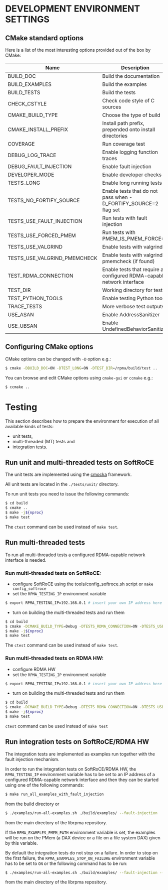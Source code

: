 # DEVELOPMENT ENVIRONMENT SETTINGS
## CMake standard options

Here is a list of the most interesting options provided out of the box by CMake:

| Name | Description | Values | Default |
| - | - | - | - |
| BUILD_DOC | Build the documentation | ON/OFF | ON |
| BUILD_EXAMPLES | Build the examples | ON/OFF | ON |
| BUILD_TESTS | Build the tests | ON/OFF | ON |
| CHECK_CSTYLE | Check code style of C sources | ON/OFF | OFF |
| CMAKE_BUILD_TYPE | Choose the type of build | None/Debug/Release/RelWithDebInfo | Debug |
| CMAKE_INSTALL_PREFIX | Install path prefix, prepended onto install directories | *dir path* | /usr/local |
| COVERAGE | Run coverage test | ON/OFF | OFF |
| DEBUG_LOG_TRACE | Enable logging function traces | ON/OFF | OFF |
| DEBUG_FAULT_INJECTION | Enable fault injection | ON/OFF | OFF |
| DEVELOPER_MODE | Enable developer checks | ON/OFF | OFF |
| TESTS_LONG | Enable long running tests | ON/OFF | OFF |
| TESTS_NO_FORTIFY_SOURCE | Enable tests that do not pass when -D_FORTIFY_SOURCE=2 flag set | ON/OFF | OFF |
| TESTS_USE_FAULT_INJECTION | Run tests with fault injection | ON/OFF | OFF |
| TESTS_USE_FORCED_PMEM | Run tests with PMEM_IS_PMEM_FORCE=1 | ON/OFF | OFF |
| TESTS_USE_VALGRIND | Enable tests with valgrind | ON/OFF | ON |
| TESTS_USE_VALGRIND_PMEMCHECK | Enable tests with valgrind pmemcheck (if found) | ON/OFF | OFF |
| TEST_RDMA_CONNECTION | Enable tests that require a configured RDMA-capable network interface | ON/OFF | OFF |
| TEST_DIR | Working directory for tests | *dir path* | ./build/test |
| TEST_PYTHON_TOOLS | Enable testing Python tools | ON/OFF | ON |
| TRACE_TESTS | More verbose test outputs | ON/OFF | OFF |
| USE_ASAN | Enable AddressSanitizer | ON/OFF | OFF |
| USE_UBSAN | Enable UndefinedBehaviorSanitizer | ON/OFF | OFF |
## Configuring CMake options

CMake options can be changed with `-D` option e.g.:

```sh
$ cmake -DBUILD_DOC=ON -DTEST_LONG=ON -DTEST_DIR=/rpma/build/test ..
```

You can browse and edit CMake options using `cmake-gui` or `ccmake` e.g.:

```sh
$ ccmake ..
```

# Testing

This section describes how to prepare the environment for execution of all available kinds of tests:
- unit tests,
- multi-threaded (MT) tests and
- integration tests.

## Run unit and multi-threaded tests on SoftRoCE

The unit tests are implemented using the [cmocka](https://cmocka.org/) framework.

All unit tests are located in the `./tests/unit/` directory.

To run unit tests you need to issue the following commands:

```sh
$ cd build
$ cmake ..
$ make -j${nproc}
$ make test
```
The `ctest` command can be used instead of `make test`.

## Run multi-threaded tests

To run all multi-threaded tests a configured RDMA-capable network interface is needed.

### Run multi-threaded tests on SoftRoCE:
- configure SoftRoCE using the tools/config_softroce.sh script or `make config_softroce`
- set the `RPMA_TESTING_IP` environment variable
```sh
$ export RPMA_TESTING_IP=192.168.0.1 # insert your own IP address here
```
- turn on building the multi-threaded tests and run them
```sh
$ cd build
$ cmake -DCMAKE_BUILD_TYPE=Debug -DTESTS_RDMA_CONNECTION=ON -DTESTS_USE_VALGRIND=ON ..
$ make -j${nproc}
$ make test
```
The `ctest` command can be used instead of `make test`.

### Run multi-threaded tests on RDMA HW:
- configure RDMA HW
- set the `RPMA_TESTING_IP` environment variable
```sh
$ export RPMA_TESTING_IP=192.168.0.1 # insert your own IP address here
```
- turn on building the multi-threaded tests and run them
```sh
$ cd build
$ cmake -DCMAKE_BUILD_TYPE=Debug -DTESTS_RDMA_CONNECTION=ON -DTESTS_USE_VALGRIND=ON ..
$ make -j${nproc}
$ make test
```
`ctest` command can be used instead of `make test`

## Run integration tests on SoftRoCE/RDMA HW

The integration tests are implemented as examples run together with the fault injection mechanism.

In order to run the integration tests on SoftRoCE/RDMA HW, the `RPMA_TESTING_IP` environment
variable has to be set to an IP address of a configured RDMA-capable network interface
and then they can be started using one of the following commands:

```sh
$ make run_all_examples_with_fault_injection
```

from the build directory or

```sh
$ ./examples/run-all-examples.sh ./build/examples/ --fault-injection
```

from the main directory of the librpma repository.

If the `RPMA_EXAMPLES_PMEM_PATH` environment variable is set, the examples will be run on the PMem
(a DAX device or a file on a file system DAX) given by this variable.

By default the integration tests do not stop on a failure. In order to stop on the first failure,
the `RPMA_EXAMPLES_STOP_ON_FAILURE` environment variable has to be set to `ON`
or the following command has to be run:

```sh
$ ./examples/run-all-examples.sh ./build/examples/ --fault-injection --stop-on-failure
```

from the main directory of the librpma repository.
